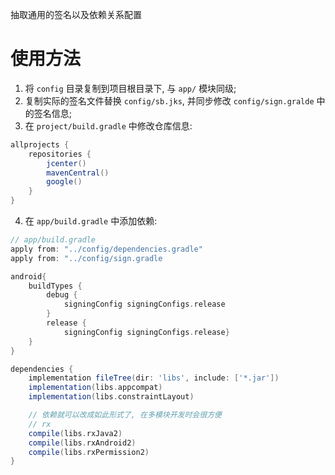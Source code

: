 抽取通用的签名以及依赖关系配置

# 使用方法
1. 将 `config` 目录复制到项目根目录下, 与 `app/` 模块同级;
2. 复制实际的签名文件替换 `config/sb.jks`, 并同步修改 `config/sign.gralde` 中的签名信息;
3. 在 `project/build.gradle` 中修改仓库信息:
```gradle
allprojects {
    repositories {
        jcenter()
        mavenCentral()
        google()
    }
}
```
4. 在 `app/build.gradle` 中添加依赖:
```gradle
// app/build.gradle
apply from: "../config/dependencies.gradle"
apply from: "../config/sign.gradle

android{
    buildTypes {
        debug {
            signingConfig signingConfigs.release
        }
        release {
            signingConfig signingConfigs.release}
    }
}

dependencies {
    implementation fileTree(dir: 'libs', include: ['*.jar'])
    implementation(libs.appcompat)
    implementation(libs.constraintLayout)

    // 依赖就可以改成如此形式了, 在多模块开发时会很方便
    // rx
    compile(libs.rxJava2)
    compile(libs.rxAndroid2)
    compile(libs.rxPermission2)
}
```
